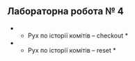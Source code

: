 ## Лабораторна робота № 4
- * Рух по історії комітів – checkout *
- * Рух по історії комітів – reset *

